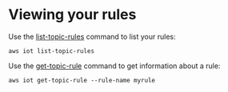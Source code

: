 # Viewing your rules<a name="iot-view-rules"></a>

Use the [list\-topic\-rules](https://docs.aws.amazon.com/cli/latest/reference/iot/list-topic-rules.html) command to list your rules:

```
aws iot list-topic-rules
```

Use the [get\-topic\-rule](https://docs.aws.amazon.com/cli/latest/reference/iot/get-topic-rule.html) command to get information about a rule:

```
aws iot get-topic-rule --rule-name myrule
```